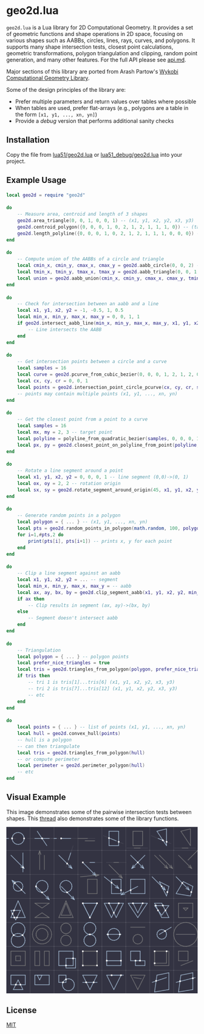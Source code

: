 # geo2d.lua

`geo2d.lua` is a Lua library for 2D Computational Geometry. It provides a set of geometric functions and shape operations in 2D space, focusing on various shapes such as AABBs, circles, lines, rays, curves, and polygons. It supports many shape intersection tests, closest point calculations, geometric transformations, polygon triangulation and clipping, random point generation, and many other features. For the full API please see [api.md](api.md).

Major sections of this library are ported from Arash Partow's [Wykobi Computational Geometry Library](https://github.com/ArashPartow/wykobi).

Some of the design principles of the library are:
* Prefer multiple parameters and return values over tables where possible
* When tables are used, prefer flat-arrays (e.g., polygons are a table in the form `[x1, y1, ..., xn, yn]`)
* Provide a *debug* version that performs additional sanity checks

## Installation

Copy the file from [lua51/geo2d.lua](lua51/geo2d.lua) or [lua51_debug/geo2d.lua](lua51_debug/geo2d.lua) into your project.

## Example Usage

```lua
local geo2d = require "geo2d"

do
	-- Measure area, centroid and length of 3 shapes
	geo2d.area_triangle(0, 0, 1, 0, 0, 1) -- (x1, y1, x2, y2, x3, y3)
	geo2d.centroid_polygon({0, 0, 0, 1, 0, 2, 1, 2, 1, 1, 1, 0}) -- (table of x,y points of a polygon)
	geo2d.length_polyline({0, 0, 0, 1, 0, 2, 1, 2, 1, 1, 1, 0, 0, 0}) -- (table of x,y points of a polyline)
end

do
	-- Compute union of the AABBs of a circle and triangle
	local cmin_x, cmin_y, cmax_x, cmax_y = geo2d.aabb_circle(0, 0, 2) -- (center_x, center_y, radius)
	local tmin_x, tmin_y, tmax_x, tmax_y = geo2d.aabb_triangle(0, 0, 1, 0, 1, 1)  -- (x1, y1, x2, y2, x3, y3)
	local union = geo2d.aabb_union(cmin_x, cmin_y, cmax_x, cmax_y, tmin_x, tmin_y, tmax_x, tmax_y)
end

do
	-- Check for intersection between an aabb and a line
	local x1, y1, x2, y2 = -1, -0.5, 1, 0.5
	local min_x, min_y, max_x, max_y = 0, 0, 1, 1
	if geo2d.intersect_aabb_line(min_x, min_y, max_x, max_y, x1, y1, x2, y2) then
		-- Line intersects the AABB
	end
end

do
	-- Get intersection points between a circle and a curve
	local samples = 16
	local curve = geo2d.pcurve_from_cubic_bezier(0, 0, 0, 1, 2, 1, 2, 0) -- bezier controls points (x1, y1, ..., x4, y4)
	local cx, cy, cr = 0, 0, 1
	local points = geo2d.intersection_point_circle_pcurve(cx, cy, cr, samples, curve)
	-- points may contain multiple points (x1, y1, ..., xn, yn)
end

do
	-- Get the closest point from a point to a curve
	local samples = 16
	local mx, my = 2, 3 -- target point
	local polyline = polyline_from_quadratic_bezier(samples, 0, 0, 0, 1, 1, 1)
	local px, py = geo2d.closest_point_on_polyline_from_point(polyline, mx, my)
end

do
	-- Rotate a line segment around a point
	local x1, y1, x2, y2 = 0, 0, 0, 1 -- line segment (0,0)->(0, 1)
	local ox, oy = 2, 2 -- rotation origin
	local sx, sy = geo2d.rotate_segment_around_origin(45, x1, y1, x2, y2, ox, oy)
end

do
	-- Generate random points in a polygon
	local polygon = { ... } -- (x1, y1, ..., xn, yn)
	local pts = geo2d.random_points_in_polygon(math.random, 100, polygon)
	for i=1,#pts,2 do
		print(pts[i], pts[i+1]) -- prints x, y for each point
	end
end

do
	-- Clip a line segment against an aabb
	local x1, y1, x2, y2 = ... -- segment
	local min_x, min_y, max_x, max_y = -- aabb
	local ax, ay, bx, by = geo2d.clip_segment_aabb(x1, y1, x2, y2, min_x, min_y, max_x, max_y)
	if ax then
		-- Clip results in segment (ax, ay)->(bx, by)
	else
		-- Segment doesn't intersect aabb
	end
end

do
	-- Triangulation
	local polygon = { ... } -- polygon points
	local prefer_nice_triangles = true
	local tris = geo2d.triangles_from_polygon(polygon, prefer_nice_triangles)
	if tris then
		-- tri 1 is tris[1]...tris[6] (x1, y1, x2, y2, x3, y3)
		-- tri 2 is tris[7]...tris[12] (x1, y1, x2, y2, x3, y3)
		-- etc
	end
end

do
	local points = { ... } -- list of points (x1, y1, ..., xn, yn)
	local hull = geo2d.convex_hull(points)
	-- hull is a polygon
	-- can then triangulate
	local tris = geo2d.triangles_from_polygon(hull)
	-- or compute perimeter
	local perimeter = geo2d.perimeter_polygon(hull)
	-- etc
end

```

## Visual Example

This image demonstrates some of the pairwise intersection tests between shapes. This [thread](https://x.com/eigenbom/status/1703550676457189483?s=20) also demonstrates some of the library functions.

![Image](intersections.png)

## License

[MIT](license.txt)
